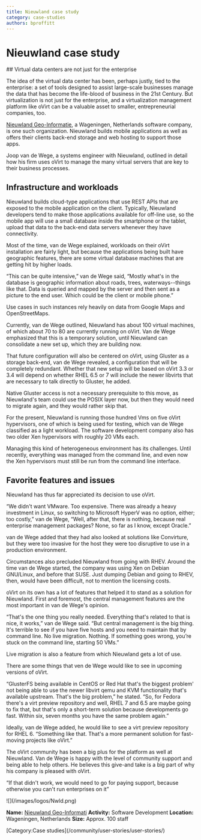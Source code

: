 ```yaml
---
title: Nieuwland case study
category: case-studies
authors: bproffitt
---
```


# Nieuwland case study

<div class="row">
<div class="col-md-7 col-md-offset-1 pad-sides">
## Virtual data centers are not just for the enterprise

The idea of the virtual data center has been, perhaps justly, tied to the enterprise: a set of tools designed to assist large-scale businesses manage the data that has become the life-blood of business in the 21st Century. But virtualization is not just for the enterprise, and a virtualization management platform like oVirt can be a valuable asset to smaller, entrepreneurial companies, too.

[Nieuwland Geo-Informatie](https://www.nieuwland.nl/), a Wageningen, Netherlands software company, is one such organization. Nieuwland builds mobile applications as well as offers their clients back-end storage and web hosting to support those apps.

Joop van de Wege, a systems engineer with Nieuwland, outlined in detail how his firm uses oVirt to manage the many virtual servers that are key to their business processes.

## Infrastructure and workloads

Nieuwland builds cloud-type applications that use REST APIs that are exposed to the mobile application on the client. Typically, Nieuwland developers tend to make those applications available for off-line use, so the mobile app will use a small database inside the smartphone or the tablet, upload that data to the back-end data servers whenever they have connectivity.

Most of the time, van de Wege explained, workloads on their oVirt installation are fairly light, but because the applications being built have geographic features, there are some virtual database machines that are getting hit by higher loads.

“This can be quite intensive,” van de Wege said, “Mostly what's in the database is geographic information about roads, trees, waterways--things like that. Data is queried and mapped by the server and then sent as a picture to the end user. Which could be the client or mobile phone.”

Use cases in such instances rely heavily on data from Google Maps and OpenStreetMaps.

Currently, van de Wege outlined, Nieuwland has about 100 virtual machines, of which about 70 to 80 are currently running on oVirt. Van de Wege emphasized that this is a temporary solution, until Nieuwland can consolidate a new set up, which they are building now.

That future configuration will also be centered on oVirt, using Gluster as a storage back-end, van de Wege revealed, a configuration that will be completely redundant. Whether that new setup will be based on oVirt 3.3 or 3.4 will depend on whether RHEL 6.5 or 7 will include the newer libvirts that are necessary to talk directly to Gluster, he added.

Native Gluster access is not a necessary prerequisite to this move, as Nieuwland's team could use the POSIX layer now, but then they would need to migrate again, and they would rather skip that.

For the present, Nieuwland is running those hundred Vms on five oVirt hypervisors, one of which is being used for testing, which van de Wege classified as a light workload. The software development company also has two older Xen hypervisors with roughly 20 VMs each.

Managing this kind of heterogeneous environment has its challenges. Until recently, everything was managed from the command line, and even now the Xen hypervisors must still be run from the command line interface.

## Favorite features and issues

Nieuwland has thus far appreciated its decision to use oVirt.

“We didn't want VMware. Too expensive. There was already a heavy investment in Linux, so switching to Microsoft HyperV was no option, either; too costly,” van de Wege, “Well, after that, there is nothing, because real enterprise management packages? None, so far as I know, except Oracle.”

van de Wege added that they had also looked at solutions like Convirture, but they were too invasive for the host they were too disruptive to use in a production environment.

Circumstances also precluded Nieuwland from going with RHEV. Around the time van de Wege started, the company was using Xen on Debian GNU/Linux, and before that SUSE. Just dumping Debian and going to RHEV, then, would have been difficult, not to mention the licensing costs.

oVirt on its own has a lot of features that helped it to stand as a solution for Nieuwland. First and foremost, the central management features are the most important in van de Wege's opinion.

“That's the one thing you really needed. Everything that's related to that is nice, it works,” van de Wege said. “But central management is the big thing. It's terrible to see if you have five hosts and you need to maintain that by command line. No live migration. Nothing. If something goes wrong, you’re stuck on the command line, starting 50 VMs.”

Live migration is also a feature from which Nieuwland gets a lot of use.

There are some things that ven de Wege would like to see in upcoming versions of oVirt.

“GlusterFS being available in CentOS or Red Hat that's the biggest problem' not being able to use the newer libvirt qemu and KVM functionality that's available upstream. That's the big problem,” he stated. “So, for Fedora there's a virt preview repository and well, RHEL 7 and 6.5 are maybe going to fix that, but that's only a short-term solution because developments go fast. Within six, seven months you have the same problem again.”

Ideally, van de Wege added, he would like to see a virt preview repository for RHEL 6. “Something like that. That's a more permanent solution for fast-moving projects like oVirt.”

The oVirt community has been a big plus for the platform as well at Nieuwland. Van de Wege is happy with the level of community support and being able to help others. He believes this give-and take is a big part of why his company is pleased with oVirt.

“If that didn't work, we would need to go for paying support, because otherwise you can't run enterprises on it”

</div>
<div class="col-md-4 pad-sides">
<div class="well well-lg">
![](/images/logos/Nwld.png)

**Name:** [Nieuwland Geo-Informati](https://www.nieuwland.nl/)
**Activity:** Software Development
**Location:** Wageningen, Netherlands
**Size:** Approx. 100 staff

</div>
</div>
</div>
[Category:Case studies](/community/user-stories/user-stories/)
